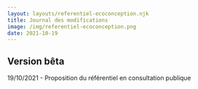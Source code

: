 ```yaml
---
layout: layouts/referentiel-ecoconception.njk
title: Journal des modifications
image: /img/referentiel-ecoconception.png
date: 2021-10-19
---
```


## Version bêta

19/10/2021 - Proposition du référentiel en consultation publique